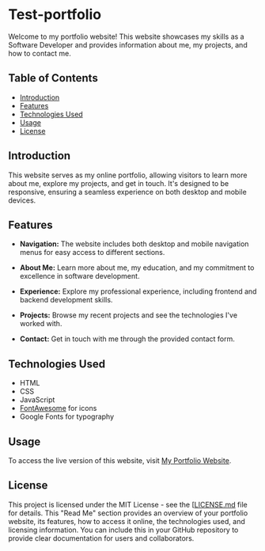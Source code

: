 # Test-portfolio

Welcome to my portfolio website! This website showcases my skills as a Software Developer and provides information about me, my projects, and how to contact me.

## Table of Contents
- [Introduction](#introduction)
- [Features](#features)
- [Technologies Used](#technologies-used)
- [Usage](#usage)
- [License](#license)

## Introduction

This website serves as my online portfolio, allowing visitors to learn more about me, explore my projects, and get in touch. It's designed to be responsive, ensuring a seamless experience on both desktop and mobile devices.

## Features

- **Navigation:** The website includes both desktop and mobile navigation menus for easy access to different sections.

- **About Me:** Learn more about me, my education, and my commitment to excellence in software development.

- **Experience:** Explore my professional experience, including frontend and backend development skills.

- **Projects:** Browse my recent projects and see the technologies I've worked with.

- **Contact:** Get in touch with me through the provided contact form.



## Technologies Used

- HTML
- CSS
- JavaScript
- [FontAwesome](https://fontawesome.com/) for icons
- Google Fonts for typography

## Usage

To access the live version of this website, visit [My Portfolio Website](....................).

## License

This project is licensed under the MIT License - see the [[LICENSE.md](LICENSE.md](https://github.com/OhmonCapitaine/Test-portfolio/blob/main/MIT%20LICENCE)) file for details.
This "Read Me" section provides an overview of your portfolio website, its features, how to access it online, the technologies used, and licensing information. You can include this in your GitHub repository to provide clear documentation for users and collaborators.





